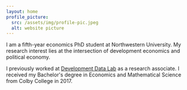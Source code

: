 ```yaml
---
layout: home
profile_picture:
  src: /assets/img/profile-pic.jpeg
  alt: website picture
---
```


<p>
I am a fifth-year economics PhD student at Northwestern University. My
research interest lies at the intersection of development economics and political economy. 
</p>

<p>
I previously worked at <a href="http://www.devdatalab.org">Development Data Lab</a> as a research associate. I received my Bachelor's degree in Economics and Mathematical Science from Colby College in 2017.
</p>

